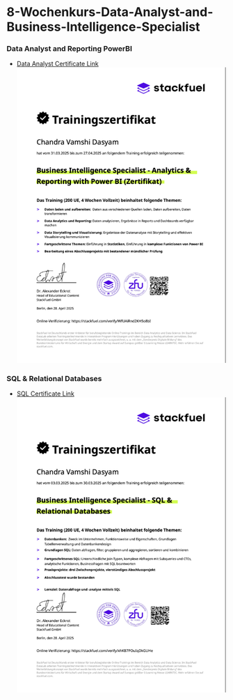 # 8-Wochenkurs-Data-Analyst-and-Business-Intelligence-Specialist

### Data Analyst and Reporting PowerBI
-  [Data Analyst Certificate Link](https://verify.stackfuel.com/WfUAiRnd2KH5o8bI#)
![Data Analyst](https://github.com/chandravamshi-ai/8-Wochenkurs-Data-Analyst-and-Business-Intelligence-Specialist/blob/main/Certificates/Data%20Analyst%20and%20Reporting%20PowerBI.png)

### SQL & Relational Databases
-  [SQL Certificate Link](https://verify.stackfuel.com/xhKB7POuIqDkGUHe#)
![SQL Certificate](https://github.com/chandravamshi-ai/8-Wochenkurs-Data-Analyst-and-Business-Intelligence-Specialist/blob/main/Sql%20and%20Relational%20DataBases.png)
